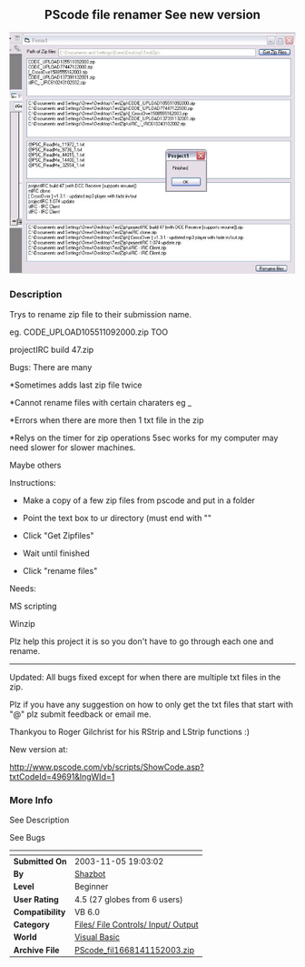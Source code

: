 ﻿<div align="center">

## PScode file renamer See new version

<img src="PIC20031142218233514.JPG">
</div>

### Description

Trys to rename zip file to their submission name.

eg. CODE_UPLOAD105511092000.zip TOO

projectIRC build 47.zip

Bugs: There are many

*Sometimes adds last zip file twice

*Cannot rename files with certain charaters eg _

*Errors when there are more then 1 txt file in the zip

*Relys on the timer for zip operations 5sec works for my computer may need slower for slower machines.

Maybe others

Instructions:

* Make a copy of a few zip files from pscode and put in a folder

* Point the text box to ur directory (must end with "\"

* Click "Get Zipfiles"

* Wait until finished

* Click "rename files"

Needs:

MS scripting

Winzip

Plz help this project it is so you don't have to go through each one and rename.

----

Updated: All bugs fixed except for when there are multiple txt files in the zip.

Plz if you have any suggestion on how to only get the txt files that start with "@" plz submit feedback or email me.

Thankyou to Roger Gilchrist for his RStrip and LStrip functions :)

New version at:

http://www.pscode.com/vb/scripts/ShowCode.asp?txtCodeId=49691&lngWId=1
 
### More Info
 
See Description

See Bugs


<span>             |<span>
---                |---
**Submitted On**   |2003-11-05 19:03:02
**By**             |[Shazbot](https://github.com/Planet-Source-Code/PSCIndex/blob/master/ByAuthor/shazbot.md)
**Level**          |Beginner
**User Rating**    |4.5 (27 globes from 6 users)
**Compatibility**  |VB 6\.0
**Category**       |[Files/ File Controls/ Input/ Output](https://github.com/Planet-Source-Code/PSCIndex/blob/master/ByCategory/files-file-controls-input-output__1-3.md)
**World**          |[Visual Basic](https://github.com/Planet-Source-Code/PSCIndex/blob/master/ByWorld/visual-basic.md)
**Archive File**   |[PScode\_fil1668141152003\.zip](https://github.com/Planet-Source-Code/shazbot-pscode-file-renamer-see-new-version__1-49672/archive/master.zip)








